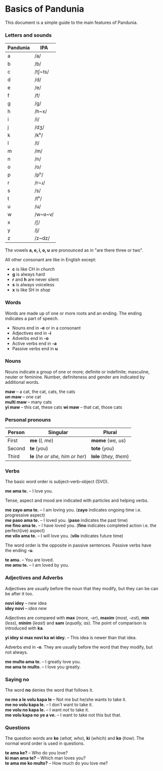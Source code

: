 # Basics of Pandunia

This document is a simple guide to the main features of Pandunia.


### Letters and sounds

| Pandunia | IPA |
|----------|-----|
| a | /a/ |
| b | /b/ |
| c | /tʃ\~ts/ |
| d | /d/ |
| e | /e/ |
| f | /f/ |
| g | /g/ |
| h | /h\~x/ |
| i | /i/ |
| j | /dʒ/ |
| k | /kʰ/ |
| l | /l/ |
| m | /m/ |
| n | /n/ |
| o | /o/ |
| p | /pʰ/ |
| r | /r~ɹ/ |
| s | /s/ |
| t | /tʰ/ |
| u | /u/ |
| w | /w\~ʋ\~v/ |
| x | /ʃ/ |
| y | /j/ |
| z | /z~dz/ |

The vowels **a, e, i, o, u** are pronounced as in "are there three or two".

All other consonant are like in English except:

- **c** is like CH in _church_
- **g** is always hard
- **r** and **h** are never silent
- **s** is always voiceless
- **x** is like SH in _shop_

### Words

Words are made up of one or more roots and an ending.
The ending indicates a part of speech.

- Nouns end in **-e** or in a consonant
- Adjectives end in **-i**
- Adverbs end in **-o**
- Active verbs end in **-a**
- Passive verbs end in **u**

### Nouns

Nouns indicate a group of one or more; definite or indefinite; masculine, neuter or feminine.
Number, definiteness and gender are indicated by additional words.

**maw**
– a cat, the cat, cats, the cats  
**un maw**
– one cat  
**multi maw**
– many cats  
**yi maw**
– this cat, these cats
**wi maw**
– that cat, those cats

### Personal pronouns

| Person | Singular                         | Plural                  |
|--------|----------------------------------|-------------------------|
| First  | **me** (_I, me_)                 | **mome** (_we, us_)     |
| Second | **te** (_you_)                   | **tote** (_you_)        |
| Third  | **le** (_he or she, him or her_) | **lole** (_they, them_) |

### Verbs

The basic word order is subject–verb–object (SVO).

**me ama te.**
– I love you.

Tense, aspect and mood are indicated with particles and helping verbs.

**me zayo ama te.**
– I am loving you.
(**zayo** indicates ongoing time i.e. progressive aspect)  
**me paso ama te.**
– I loved you.
(**paso** indicates the past time)  
**me fino ama te.**
– I have loved you.
(**fino** indicates completed action i.e. the perfect(ive) aspect)  
**me vilo ama te.**
– I will love you.
(**vilo** indicates future time)

The word order is the opposite in passive sentences.
Passive verbs have the ending **-u**.

**te amu.**
– You are loved.  
**me amu te.**
– I am loved by you.


### Adjectives and Adverbs

Adjectives are usually before the noun that they modify,
but they can be can be after it too.

**novi idey**
– new idea  
**idey novi**
– _idea new_

Adjectives are compared with
**max** (_more, -er_), **maxim** (_most, -est_),
**min** (_less_), **minim** (_least_) and **sam** (_equally, as_).
The point of comparison is introduced with **ka**.

**yi idey si max novi ka wi idey.**
– This idea is newer than that idea.

Adverbs end in **-o**.
They are usually before the word that they modify,
but not always.

**me multo ama te.**
– I greatly love you.  
**me ama te multo.**
– I love you greatly.


### Saying no

The word **no** denies the word that follows it.

**no me a le volu kapa le**
– Not me but he/she wants to take it.  
**me no volu kapa le.**
– I don't want to take it.  
**me volu no kapa le.**
– I want _not_ to take it.  
**me volu kapa no ye a ve.**
– I want to take not this but that.


### Questions

The question words are
**ke** (_what, who_), **ki** (_which_) and **ko** (_how_).
The normal word order is used in questions.

**te ama ke?**
– Who do you love?  
**ki man ama te?**
– Which man loves you?  
**te ama me ko multo?**
– How much do you love me?

